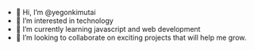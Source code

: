 - 👋 Hi, I’m @yegonkimutai
- 👀 I’m interested in technology
- 🌱 I’m currently learning javascript and web development
- 💞️ I’m looking to collaborate on exciting projects that will help me grow.
